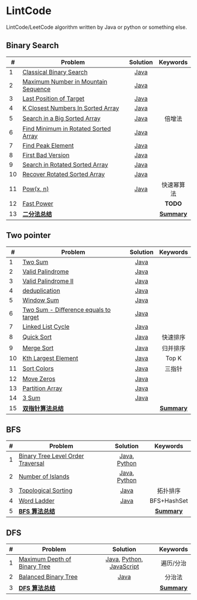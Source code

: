 # LintCode

LintCode/LeetCode algorithm written by Java or python or something else.

## Binary Search

| #   |  Problem  |  Solution  |  Keywords  |
| --- | --------- | :--------: | :--------: |
|1|[Classical Binary Search](https://www.lintcode.com/problem/classical-binary-search/)|[Java](Java/binarysearch/ClassicalBinarySearch.java)|  |
|2|[Maximum Number in Mountain Sequence](http://www.lintcode.com/en/problem/maximum-number-in-mountain-sequence/)|[Java](Java/binarysearch/MountainSequence.java)| |
|3|[Last Position of Target](http://www.lintcode.com/en/problem/maximum-number-in-mountain-sequence/)|[Java](Java/binarysearch/LastPosition.java)| |
|4|[K Closest Numbers In Sorted Array](http://www.lintcode.com/en/problem/k-closest-numbers-in-sorted-array/)|[Java](Java/binarysearch/KClosestNumber.java)| |
|5|[Search in a Big Sorted Array](http://www.lintcode.com/en/problem/search-in-a-big-sorted-array/)|[Java](Java/binarysearch/SearchBigSortedArray.java)|倍增法|
|6|[Find Minimum in Rotated Sorted Array](http://www.lintcode.com/en/problem/find-minimum-in-rotated-sorted-array/)|[Java](Java/binarysearch/FindMin.java)||
|7|[Find Peak Element](http://www.lintcode.com/en/problem/find-peak-element/)|[Java](Java/binarysearch/FindPeak.java)||
|8|[First Bad Version](http://www.lintcode.com/en/problem/search-a-2d-matrix/)|[Java](Java/binarysearch/FindFirstBadVersion.java)||
|9|[Search in Rotated Sorted Array](http://www.lintcode.com/en/problem/search-in-rotated-sorted-array/)|[Java](Java/binarysearch/Search.java)||
|10|[Recover Rotated Sorted Array](https://www.lintcode.com/problem/recover-rotated-sorted-array/description)|[Java](Java/binarysearch/RecoverRotatedSortedArray.java)||
|11|[Pow(x, n)](https://www.lintcode.com/problem/powx-n/description)|[Java](Java/binarysearch/MyPow.java)|快速幂算法|
|12|[Fast Power](https://www.lintcode.com/problem/fast-power/description)||**TODO**|
|13|**[二分法总结](Note/binarysearch.md)**||**[Summary](Note/binarysearch.md)**|

<!--
- [Search a 2D Matrix](http://www.lintcode.com/en/problem/search-a-2d-matrix/)
- [Search a 2D Matrix II](http://www.lintcode.com/en/problem/search-a-2d-matrix-ii/)
- [Closest Number in Sorted Array](http://www.lintcode.com/en/problem/closest-number-in-sorted-array/)
- [First Position of Target](http://www.lintcode.com/problem/first-position-of-target)
- [Total Occurrence of Target](http://www.lintcode.com/en/problem/total-occurrence-of-target/)
- [Drop Eggs](http://www.lintcode.com/en/problem/drop-eggs/)：[**!!!reference**](http://www.cnblogs.com/grandyang/p/4762756.html)
- [Divide Two Integers](http://www.lintcode.com/en/problem/divide-two-integers/)：[**!!!reference**](http://blog.csdn.net/linhuanmars/article/details/20024907#reply)
- [Search for a Range](http://www.lintcode.com/en/problem/search-for-a-range/)
- [Smallest Rectangle Enclosing Black Pixels](http://www.lintcode.com/en/problem/smallest-rectangle-enclosing-black-pixels/)
- [Sqrt(x)](http://www.lintcode.com/en/problem/sqrtx/)
- [Maximum Average Subarray](http://www.lintcode.com/en/problem/maximum-average-subarray/)：[**!!!reference**](http://www.lintcode.com/en/problem/maximum-average-subarray/)
- [Sqrt(x) II](http://www.lintcode.com/en/problem/sqrtx-ii/) -->

## Two pointer

| #   |  Problem  |  Solution  |  Keywords  |
| --- | --------- | :--------: | :--------: |
|1|[Two Sum](https://www.lintcode.com/problem/two-sum/description)|[Java](Java/twopointer/TwoSum.java)||
|2|[Valid Palindrome](https://www.lintcode.com/problem/valid-palindrome/description)|[Java](Java/twopointer/IsPalindrome.java)||
|3|[Valid Palindrome II](https://www.lintcode.com/problem/valid-palindrome-ii/description)|[Java](Java/twopointer/IsPalindromeII.java)||
|4|[deduplication](https://www.lintcode.com/problem/remove-duplicate-numbers-in-array/description)|[Java](Java/twopointer/Deduplication.java)||
|5|[Window Sum](https://www.lintcode.com/problem/window-sum/description)|[Java](Java/twopointer/WinSum.java)||
|6|[Two Sum - Difference equals to target](https://www.lintcode.com/problem/two-sum-difference-equals-to-target/description)|[Java](Java/twopointer/TwoSum7.java)||
|7|[Linked List Cycle](https://www.lintcode.com/problem/linked-list-cycle/note)|[Java](Java/twopointer/HasCycle.java)||
|8|[Quick Sort](https://www.lintcode.com/problem/sort-integers-ii/description)|[Java](Java/twopointer/QuickSort.java)|快速排序|
|9|[Merge Sort](https://www.lintcode.com/problem/sort-integers-ii/description)|[Java](Java/twopointer/MergeSort.java)|归并排序|
|10|[Kth Largest Element](https://www.lintcode.com/problem/kth-largest-element/description)|[Java](Java/twopointer/QuickSelect.java)|Top K|
|11|[Sort Colors](https://www.lintcode.com/problem/sort-colors/description)|[Java](Java/twopointer/SortColor.java)|三指针|
|12|[Move Zeros](https://www.lintcode.com/problem/move-zeroes/description)|[Java](Java/twopointer/MoveZeros.java)||
|13|[Partition Array](https://www.lintcode.com/problem/partition-array/description)|[Java](Java/twopointer/MoveZeros.java)||
|14|[3 Sum](https://www.lintcode.com/problem/3sum/description)|[Java](Java/twopointer/ThreeSum.java)||
|15|**[双指针算法总结](Note/two-pointer.md)**||**[Summary](Note/two-pointer.md)**|

## BFS

| #   |  Problem  |  Solution  |  Keywords  |
| --- | --------- | :--------: | :--------: |
|1|[Binary Tree Level Order Traversal](https://www.lintcode.com/problem/binary-tree-level-order-traversal/description)|[Java](Java/bfs/LevelOrder.java), [Python](Python/bfs/LevelOrder.py)||
|2|[Number of Islands](https://www.lintcode.com/problem/number-of-islands/description)|[Java](Java/bfs/NumIslands.java), [Python](Python/bfs/NumIslands.py)||
|3|[Topological Sorting](https://www.lintcode.com/problem/topological-sorting/description)|[Java](Java/bfs/TopSorting.java)|拓扑排序|
|4|[Word Ladder](https://www.lintcode.com/problem/word-ladder/description)|[Java](Java/bfs/WordLadder.java)|BFS+HashSet|
|5|**[BFS 算法总结](Note/bfs.md)**||**[Summary](Note/bfs.md)**|

## DFS

| #   |  Problem  |  Solution  |  Keywords  |
| --- | --------- | :--------: | :--------: |
|1|[Maximum Depth of Binary Tree](https://www.lintcode.com/problem/maximum-depth-of-binary-tree/description)|[Java](Java/dfs/MaxDepth.java), [Python](Python/dfs/MaxDepth.py), [JavaScript](JavaScript/dfs/MaxDepth.js)|遍历/分治|
|2|[Balanced Binary Tree](https://www.lintcode.com/problem/balanced-binary-tree/description)|[Java](Java/dfs/IsBalanced.java)|分治法|
|3|**[DFS 算法总结](Note/dfs.md)**||**[Summary](Note/dfs.md)**|

<!-- ## String

- [String 总结](note/string/string-1.md)
- [strStr](http://www.lintcode.com/problem/strstr)
- [strStrII](http://www.lintcode.com/problem/strstrII): [Rabin-Karp 算法](https://github.com/Kexin-Li/AlgsProject/blob/master/Java
/string/Rabin-Karp%E7%AE%97%E6%B3%95.md)

## DFS

- [subsets](http://www.lintcode.com/en/problem/subsets)
- [subsetsII](http://www.lintcode.com/en/problem/subsets-ii)

## Binary Tree

- [二叉树总结](note/binarytree/binarytree-1.md)
- [Maximum Depth of Binary Tree](http://www.lintcode.com/en/problem/maximum-depth-of-binary-tree/)
- [Binary Tree Path](http://www.lintcode.com/en/problem/binary-tree-paths/)
- [Minimum Subtree](http://www.lintcode.com/zh-cn/problem/minimum-subtree/)
- [Subtree with Maximum Average](http://www.lintcode.com/en/problem/subtree-with-maximum-average/)
- [Flatten Binary Tree to Linked List](http://www.lintcode.com/en/problem/flatten-binary-tree-to-linked-list/)
- [Balanced Binary Tree](http://www.lintcode.com/en/problem/balanced-binary-tree/)
- [Binary Tree Inorder Traversal](http://www.lintcode.com/en/problem/binary-tree-inorder-traversal/)
- [Binary Tree Preorder Traversal](http://www.lintcode.com/en/problem/binary-tree-preorder-traversal/)
- [Binary Tree Postorder Traversal](http://www.lintcode.com/en/problem/binary-tree-postorder-traversal/)
- [Lowest Common Ancestor III](http://www.lintcode.com/en/problem/lowest-common-ancestor-iii/)

## LinkedList

- [链表总结](https://github.com/Kexin-Li/AlgsProject/blob/master/Java
/linkedlist/LinkedList%E6%80%BB%E7%BB%93.md)
- [Insert into a Cyclic Sorted List](http://www.lintcode.com/en/problem/insert-into-a-cyclic-sorted-list/)
- [Merge Two Sorted Lists](http://www.lintcode.com/en/problem/merge-two-sorted-lists/)

## Array

- [数组总结](https://github.com/Kexin-Li/AlgsProject/blob/master/Java
/array/Array%E6%80%BB%E7%BB%93.md)
- [Subarray sum](http://www.lintcode.com/en/problem/subarray-sum/)
- [Maximum Subarray](http://www.lintcode.com/en/problem/maximum-subarray/) -->